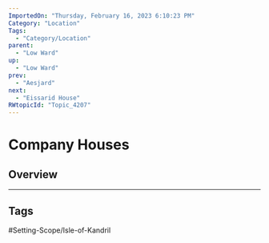 ```yaml
---
ImportedOn: "Thursday, February 16, 2023 6:10:23 PM"
Category: "Location"
Tags:
  - "Category/Location"
parent:
  - "Low Ward"
up:
  - "Low Ward"
prev:
  - "Aesjard"
next:
  - "Eissarid House"
RWtopicId: "Topic_4207"
---
```

# Company Houses
## Overview

---
## Tags
#Setting-Scope/Isle-of-Kandril

